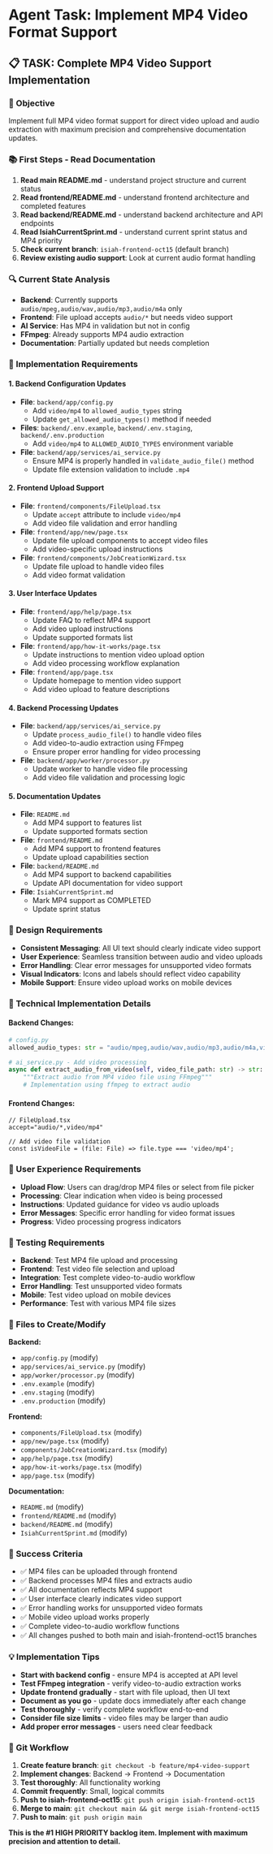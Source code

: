 # Agent Task: Implement MP4 Video Format Support

## 📋 TASK: Complete MP4 Video Support Implementation

### 🎯 Objective
Implement full MP4 video format support for direct video upload and audio extraction with maximum precision and comprehensive documentation updates.

### 📚 First Steps - Read Documentation
1. **Read main README.md** - understand project structure and current status
2. **Read frontend/README.md** - understand frontend architecture and completed features
3. **Read backend/README.md** - understand backend architecture and API endpoints
4. **Read IsiahCurrentSprint.md** - understand current sprint status and MP4 priority
5. **Check current branch**: `isiah-frontend-oct15` (default branch)
6. **Review existing audio support**: Look at current audio format handling

### 🔍 Current State Analysis
- **Backend**: Currently supports `audio/mpeg,audio/wav,audio/mp3,audio/m4a` only
- **Frontend**: File upload accepts `audio/*` but needs video support
- **AI Service**: Has MP4 in validation but not in config
- **FFmpeg**: Already supports MP4 audio extraction
- **Documentation**: Partially updated but needs completion

### 🎯 Implementation Requirements

#### 1. Backend Configuration Updates
- **File**: `backend/app/config.py`
  - Add `video/mp4` to `allowed_audio_types` string
  - Update `get_allowed_audio_types()` method if needed
- **Files**: `backend/.env.example`, `backend/.env.staging`, `backend/.env.production`
  - Add `video/mp4` to `ALLOWED_AUDIO_TYPES` environment variable
- **File**: `backend/app/services/ai_service.py`
  - Ensure MP4 is properly handled in `validate_audio_file()` method
  - Update file extension validation to include `.mp4`

#### 2. Frontend Upload Support
- **File**: `frontend/components/FileUpload.tsx`
  - Update `accept` attribute to include `video/mp4`
  - Add video file validation and error handling
- **File**: `frontend/app/new/page.tsx`
  - Update file upload components to accept video files
  - Add video-specific upload instructions
- **File**: `frontend/components/JobCreationWizard.tsx`
  - Update file upload to handle video files
  - Add video format validation

#### 3. User Interface Updates
- **File**: `frontend/app/help/page.tsx`
  - Update FAQ to reflect MP4 support
  - Add video upload instructions
  - Update supported formats list
- **File**: `frontend/app/how-it-works/page.tsx`
  - Update instructions to mention video upload option
  - Add video processing workflow explanation
- **File**: `frontend/app/page.tsx`
  - Update homepage to mention video support
  - Add video upload to feature descriptions

#### 4. Backend Processing Updates
- **File**: `backend/app/services/ai_service.py`
  - Update `process_audio_file()` to handle video files
  - Add video-to-audio extraction using FFmpeg
  - Ensure proper error handling for video processing
- **File**: `backend/app/worker/processor.py`
  - Update worker to handle video file processing
  - Add video file validation and processing logic

#### 5. Documentation Updates
- **File**: `README.md`
  - Add MP4 support to features list
  - Update supported formats section
- **File**: `frontend/README.md`
  - Add MP4 support to frontend features
  - Update upload capabilities section
- **File**: `backend/README.md`
  - Add MP4 support to backend capabilities
  - Update API documentation for video support
- **File**: `IsiahCurrentSprint.md`
  - Mark MP4 support as COMPLETED
  - Update sprint status

### 🎨 Design Requirements
- **Consistent Messaging**: All UI text should clearly indicate video support
- **User Experience**: Seamless transition between audio and video uploads
- **Error Handling**: Clear error messages for unsupported video formats
- **Visual Indicators**: Icons and labels should reflect video capability
- **Mobile Support**: Ensure video upload works on mobile devices

### 🔧 Technical Implementation Details

#### Backend Changes:
```python
# config.py
allowed_audio_types: str = "audio/mpeg,audio/wav,audio/mp3,audio/m4a,video/mp4"

# ai_service.py - Add video processing
async def extract_audio_from_video(self, video_file_path: str) -> str:
    """Extract audio from MP4 video file using FFmpeg"""
    # Implementation using ffmpeg to extract audio
```

#### Frontend Changes:
```tsx
// FileUpload.tsx
accept="audio/*,video/mp4"

// Add video file validation
const isVideoFile = (file: File) => file.type === 'video/mp4';
```

### 📱 User Experience Requirements
- **Upload Flow**: Users can drag/drop MP4 files or select from file picker
- **Processing**: Clear indication when video is being processed
- **Instructions**: Updated guidance for video vs audio uploads
- **Error Messages**: Specific error handling for video format issues
- **Progress**: Video processing progress indicators

### 🧪 Testing Requirements
- **Backend**: Test MP4 file upload and processing
- **Frontend**: Test video file selection and upload
- **Integration**: Test complete video-to-audio workflow
- **Error Handling**: Test unsupported video formats
- **Mobile**: Test video upload on mobile devices
- **Performance**: Test with various MP4 file sizes

### 📁 Files to Create/Modify
**Backend:**
- `app/config.py` (modify)
- `app/services/ai_service.py` (modify)
- `app/worker/processor.py` (modify)
- `.env.example` (modify)
- `.env.staging` (modify)
- `.env.production` (modify)

**Frontend:**
- `components/FileUpload.tsx` (modify)
- `app/new/page.tsx` (modify)
- `components/JobCreationWizard.tsx` (modify)
- `app/help/page.tsx` (modify)
- `app/how-it-works/page.tsx` (modify)
- `app/page.tsx` (modify)

**Documentation:**
- `README.md` (modify)
- `frontend/README.md` (modify)
- `backend/README.md` (modify)
- `IsiahCurrentSprint.md` (modify)

### 🚀 Success Criteria
- ✅ MP4 files can be uploaded through frontend
- ✅ Backend processes MP4 files and extracts audio
- ✅ All documentation reflects MP4 support
- ✅ User interface clearly indicates video support
- ✅ Error handling works for unsupported video formats
- ✅ Mobile video upload works properly
- ✅ Complete video-to-audio workflow functions
- ✅ All changes pushed to both main and isiah-frontend-oct15 branches

### 💡 Implementation Tips
- **Start with backend config** - ensure MP4 is accepted at API level
- **Test FFmpeg integration** - verify video-to-audio extraction works
- **Update frontend gradually** - start with file upload, then UI text
- **Document as you go** - update docs immediately after each change
- **Test thoroughly** - verify complete workflow end-to-end
- **Consider file size limits** - video files may be larger than audio
- **Add proper error messages** - users need clear feedback

### 🔄 Git Workflow
1. **Create feature branch**: `git checkout -b feature/mp4-video-support`
2. **Implement changes**: Backend → Frontend → Documentation
3. **Test thoroughly**: All functionality working
4. **Commit frequently**: Small, logical commits
5. **Push to isiah-frontend-oct15**: `git push origin isiah-frontend-oct15`
6. **Merge to main**: `git checkout main && git merge isiah-frontend-oct15`
7. **Push to main**: `git push origin main`

**This is the #1 HIGH PRIORITY backlog item. Implement with maximum precision and attention to detail.**